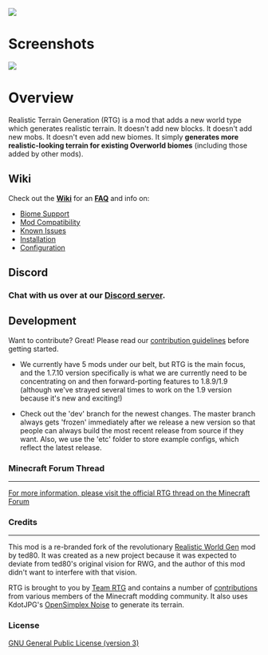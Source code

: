 ![](http://i.imgur.com/fntMwQe.png)


# Screenshots
![](http://i.imgur.com/Aem87JR.gif)

# Overview

Realistic Terrain Generation (RTG) is a mod that adds a new world type which generates realistic terrain. It doesn't add new blocks. It doesn't add new mobs. It doesn't even add new biomes. It simply **generates more realistic-looking terrain for existing Overworld biomes** (including those added by other mods).

## Wiki
Check out the **[Wiki](https://github.com/Team-RTG/Realistic-Terrain-Generation/wiki)** for an **[FAQ](https://github.com/Team-RTG/Realistic-Terrain-Generation/wiki/FAQ)** and info on:
* [Biome Support](https://github.com/Team-RTG/Realistic-Terrain-Generation/wiki/Biome-Support)
* [Mod Compatibility](https://github.com/Team-RTG/Realistic-Terrain-Generation/wiki/Mod-Compatibility)
* [Known Issues](https://github.com/Team-RTG/Realistic-Terrain-Generation/wiki/Known-Issues)
* [Installation](https://github.com/Team-RTG/Realistic-Terrain-Generation/wiki/Installation)
* [Configuration](https://github.com/Team-RTG/Realistic-Terrain-Generation/wiki/Configuration)


## Discord

### Chat with us over at our [Discord server](https://discord.gg/0wIG7mz3g6QKB9EE).


## Development

Want to contribute? Great! Please read our [contribution guidelines](../../tree/master/.github/CONTRIBUTING.md) before getting started.

* We currently have 5 mods under our belt, but RTG is the main focus, and the 1.7.10 version specifically is what we are currently need to be concentrating on and then forward-porting features to 1.8.9/1.9 (although we've strayed several times to work on the 1.9 version because it's new and exciting!)

* Check out the 'dev' branch for the newest changes. The master branch always gets 'frozen' immediately after we release a new version so that people can always build the most recent release from source if they want. Also, we use the 'etc' folder to store example configs, which reflect the latest release.


### Minecraft Forum Thread
----
[For more information, please visit the official RTG thread on the Minecraft Forum](http://www.minecraftforum.net/forums/mapping-and-modding/minecraft-mods/2524489-realistic-terrain-generation-rtg-realistic-biomes)

### Credits
----
This mod is a re-branded fork of the revolutionary [Realistic World Gen](http://www.minecraftforum.net/forums/mapping-and-modding/minecraft-mods/1281910-teds-world-gen-mods-realistic-world-gen-alpha-1-3) mod by ted80. It was created as a new project because it was expected to deviate from ted80's original vision for RWG, and the author of this mod didn't want to interfere with that vision.

RTG is brought to you by [Team RTG](https://github.com/Team-RTG) and contains a number of [contributions](https://github.com/Team-RTG/Realistic-Terrain-Generation/graphs/contributors) from various members of the Minecraft modding community. It also uses KdotJPG's [OpenSimplex Noise](https://gist.github.com/KdotJPG/b1270127455a94ac5d19) to generate its terrain.

### License

[GNU General Public License (version 3)](https://github.com/Team-RTG/Realistic-Terrain-Generation/blob/master/LICENSE.txt)
